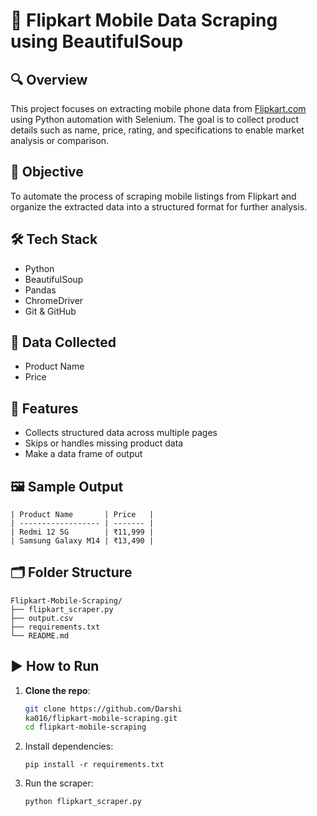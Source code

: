 # 📱 Flipkart Mobile Data Scraping using BeautifulSoup

## 🔍 Overview
This project focuses on extracting mobile phone data from [Flipkart.com](https://www.flipkart.com) using Python automation with Selenium. The goal is to collect product details such as name, price, rating, and specifications to enable market analysis or comparison.

## 🎯 Objective
To automate the process of scraping mobile listings from Flipkart and organize the extracted data into a structured format for further analysis.

## 🛠️ Tech Stack
- Python  
- BeautifulSoup  
- Pandas  
- ChromeDriver  
- Git & GitHub

## 📄 Data Collected
- Product Name  
- Price  

## 🧰 Features
- Collects structured data across multiple pages  
- Skips or handles missing product data  
- Make a data frame of output

## 🖼️ Sample Output
```
| Product Name       | Price   |
| ------------------ | ------- | 
| Redmi 12 5G        | ₹11,999 | 
| Samsung Galaxy M14 | ₹13,490 | 
```

## 🗂️ Folder Structure
```
Flipkart-Mobile-Scraping/
├── flipkart_scraper.py
├── output.csv
├── requirements.txt
└── README.md
```

## ▶️ How to Run

1. **Clone the repo**:
   ```bash
   git clone https://github.com/Darshi
   ka016/flipkart-mobile-scraping.git
   cd flipkart-mobile-scraping

2. Install dependencies:
   ```
   pip install -r requirements.txt

3. Run the scraper:
   ```
   python flipkart_scraper.py
   ```
